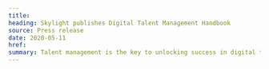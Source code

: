 ```yaml
---
title:
heading: Skylight publishes Digital Talent Management Handbook
source: Press release
date: 2020-05-11
href:
summary: Talent management is the key to unlocking success in digital transformations. That's why we're excited to a release a <a href="/work/toolkits/digital-talent-management/">comprehensive guide</a> on how government agencies can recruit, hire, onboard, and retain digital talent.
---
```


